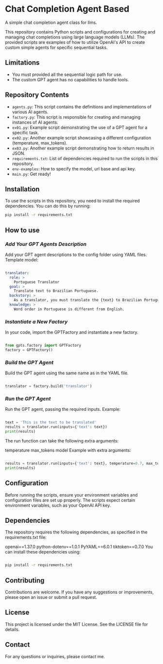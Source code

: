 # Chat Completion Agent Based
A simple chat completion agent class for llms.

This repository contains Python scripts and configurations for creating and managing chat completions using large language models (LLMs). The provided scripts are examples of how to utilize OpenAI's API to create custom simple agents for specific sequential tasks. 

## Limitations
- You must provided all the sequential logic path for use.
- The custom GPT agent has no capabilities to handle tools.

## Repository Contents

- `agents.py`: This script contains the definitions and implementations of various AI agents.
- `factory.py`: This script is responsible for creating and managing instances of AI agents.
- `ex01.py`: Example script demonstrating the use of a GPT agent for a specific task.
- `ex02.py`: Another example script showcasing a different configuration (temperature, max_tokens).
- `ex03.py`: Another example script demonstrating how to return results in JSON.
- `requirements.txt`: List of dependencies required to run the scripts in this repository.
- `env-examples`: How to specify the model, url base and api key.
- `main.py`: Get ready!
## Installation

To use the scripts in this repository, you need to install the required dependencies. You can do this by running:

```bash
pip install -r requirements.txt
```

## How to use

### *Add Your GPT Agents Description*
Add your GPT agent descriptions to the config folder using YAML files. Template model:

```yaml

translator:
  role: >
    Portuguese Translator
  goal: >
    Translate text to Brazilian Portuguese.
  backstory: >
    As a translator, you must translate the {text} to Brazilian Portuguese.
  knowledge: >
    Word order in Portuguese is different from English.
```

### *Instantiate a New Factory*
In your code, import the GPTFactory and instantiate a new factory.

```python

from gpts.factory import GPTFactory
factory = GPTFactory()
```

### *Build the GPT Agent*
Build the GPT agent using the same name as in the YAML file.

```python

translator = factory.build('translator')
```

### *Run the GPT Agent*
Run the GPT agent, passing the required inputs. Example:

```python

text = 'This is the text to be translated'
results = translator.run(inputs={'text': text})
print(results)
```

The run function can take the following extra arguments:

temperature
max_tokens
model
Example with extra arguments:

```python

results = translator.run(inputs={'text': text}, temperature=0.7, max_tokens=150, model='text-davinci-003')
print(results)
```

## Configuration
Before running the scripts, ensure your environment variables and configuration files are set up properly. The scripts expect certain environment variables, such as your OpenAI API key.

## Dependencies
The repository requires the following dependencies, as specified in the requirements.txt file:

openai==1.37.0
python-dotenv==1.0.1
PyYAML==6.0.1
tiktoken==0.7.0
You can install these dependencies using:

```bash

pip install -r requirements.txt
```
## Contributing
Contributions are welcome. If you have any suggestions or improvements, please open an issue or submit a pull request.

## License
This project is licensed under the MIT License. See the LICENSE file for details.

## Contact
For any questions or inquiries, please contact me.